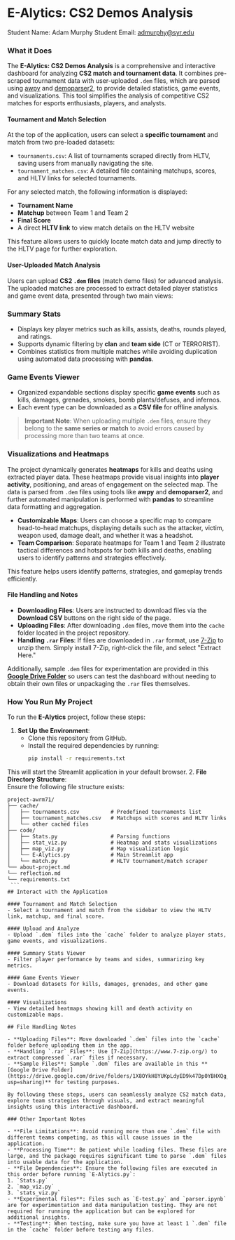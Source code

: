 # E-Alytics: CS2 Demos Analysis  

Student Name:  Adam Murphy
Student Email:  admurphy@syr.edu 

### What it Does  

The **E-Alytics: CS2 Demos Analysis** is a comprehensive and interactive dashboard for analyzing **CS2 match and tournament data**. It combines pre-scraped tournament data with user-uploaded `.dem` files, which are parsed using [awpy](https://github.com/pnxenopoulos/awpy) and [demoparser2](https://github.com/akiver/demoparser2), to provide detailed statistics, game events, and visualizations. This tool simplifies the analysis of competitive CS2 matches for esports enthusiasts, players, and analysts.


#### **Tournament and Match Selection**  
At the top of the application, users can select a **specific tournament** and match from two pre-loaded datasets:  
- `tournaments.csv`: A list of tournaments scraped directly from HLTV, saving users from manually navigating the site.  
- `tournament_matches.csv`: A detailed file containing matchups, scores, and HLTV links for selected tournaments.  

For any selected match, the following information is displayed:  
- **Tournament Name**  
- **Matchup** between Team 1 and Team 2  
- **Final Score**  
- A direct **HLTV link** to view match details on the HLTV website  

This feature allows users to quickly locate match data and jump directly to the HLTV page for further exploration.  

#### **User-Uploaded Match Analysis**  
Users can upload **CS2 `.dem` files** (match demo files) for advanced analysis. The uploaded matches are processed to extract detailed player statistics and game event data, presented through two main views:  

### **Summary Stats**  
- Displays key player metrics such as kills, assists, deaths, rounds played, and ratings.  
- Supports dynamic filtering by **clan** and **team side** (CT or TERRORIST).  
- Combines statistics from multiple matches while avoiding duplication using automated data processing with **pandas**.  

### **Game Events Viewer**  
- Organized expandable sections display specific **game events** such as kills, damages, grenades, smokes, bomb plants/defuses, and infernos.  
- Each event type can be downloaded as a **CSV file** for offline analysis.  

> **Important Note**: When uploading multiple `.dem` files, ensure they belong to the **same series or match** to avoid errors caused by processing more than two teams at once.  

### **Visualizations and Heatmaps**  
The project dynamically generates **heatmaps** for kills and deaths using extracted player data. These heatmaps provide visual insights into **player activity**, positioning, and areas of engagement on the selected map. The data is parsed from `.dem` files using tools like **awpy** and **demoparser2**, and further automated manipulation is performed with **pandas** to streamline data formatting and aggregation.  

- **Customizable Maps**: Users can choose a specific map to compare head-to-head matchups, displaying details such as the attacker, victim, weapon used, damage dealt, and whether it was a headshot.  
- **Team Comparison**: Separate heatmaps for Team 1 and Team 2 illustrate tactical differences and hotspots for both kills and deaths, enabling users to identify patterns and strategies effectively.  

This feature helps users identify patterns, strategies, and gameplay trends efficiently.  

#### **File Handling and Notes**  
- **Downloading Files**: Users are instructed to download files via the **Download CSV** buttons on the right side of the page.  
- **Uploading Files**: After downloading `.dem` files, move them into the `cache` folder located in the project repository.  
- **Handling `.rar` Files**: If files are downloaded in `.rar` format, use [7-Zip](https://www.7-zip.org/) to unzip them. Simply install 7-Zip, right-click the file, and select "Extract Here."  

Additionally, sample `.dem` files for experimentation are provided in this **[Google Drive Folder](https://drive.google.com/drive/folders/1X8OYkH8YUKpLdyED9k47Dp0YBHXQg_ne?usp=sharing)** so users can test the dashboard without needing to obtain their own files or unpackaging the `.rar` files themselves.  

### How You Run My Project  

To run the **E-Alytics** project, follow these steps:  

1. **Set Up the Environment**:  
   - Clone this repository from GitHub.  
   - Install the required dependencies by running:  
     ```bash
     pip install -r requirements.txt
     ```  
This will start the Streamlit application in your default browser.
2. **File Directory Structure**:  
   Ensure the following file structure exists:  
   ```plaintext
   project-awrm71/
   ├── cache/
   │   ├── tournaments.csv          # Predefined tournaments list
   │   ├── tournament_matches.csv   # Matchups with scores and HLTV links
   │   └── other cached files
   ├── code/
   │   ├── Stats.py                 # Parsing functions
   │   ├── stat_viz.py              # Heatmap and stats visualizations
   │   ├── map_viz.py               # Map visualization logic
   │   └── E-Alytics.py             # Main Streamlit app
   │   └── match.py                 # HLTV tournament/match scraper
   └── about-project.md
   └── reflection.md
   └── requirements.txt
    ```
## Interact with the Application

#### Tournament and Match Selection
- Select a tournament and match from the sidebar to view the HLTV link, matchup, and final score.

#### Upload and Analyze
- Upload `.dem` files into the `cache` folder to analyze player stats, game events, and visualizations.

#### Summary Stats Viewer
- Filter player performance by teams and sides, summarizing key metrics.

#### Game Events Viewer
- Download datasets for kills, damages, grenades, and other game events.

#### Visualizations
- View detailed heatmaps showing kill and death activity on customizable maps.

## File Handling Notes

- **Uploading Files**: Move downloaded `.dem` files into the `cache` folder before uploading them in the app.
- **Handling `.rar` Files**: Use [7-Zip](https://www.7-zip.org/) to extract compressed `.rar` files if necessary.
- **Sample Files**: Sample `.dem` files are available in this **[Google Drive Folder](https://drive.google.com/drive/folders/1X8OYkH8YUKpLdyED9k47Dp0YBHXQg_ne?usp=sharing)** for testing purposes.

By following these steps, users can seamlessly analyze CS2 match data, explore team strategies through visuals, and extract meaningful insights using this interactive dashboard.

### Other Important Notes

- **File Limitations**: Avoid running more than one `.dem` file with different teams competing, as this will cause issues in the application.
- **Processing Time**: Be patient while loading files. These files are large, and the package requires significant time to parse `.dem` files into usable data for the application.
- **File Dependencies**: Ensure the following files are executed in this order before running `E-Alytics.py`:
  1. `Stats.py`
  2. `map_viz.py`
  3. `stats_viz.py`
- **Experimental Files**: Files such as `E-test.py` and `parser.ipynb` are for experimentation and data manipulation testing. They are not required for running the application but can be explored for additional insights.
- **Testing**: When testing, make sure you have at least 1 `.dem` file in the `cache` folder before testing any files. 
